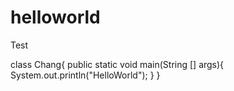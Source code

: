 # helloworld
Test

class Chang{
  public static void main(String [] args){
    System.out.println("HelloWorld");
  }
}
